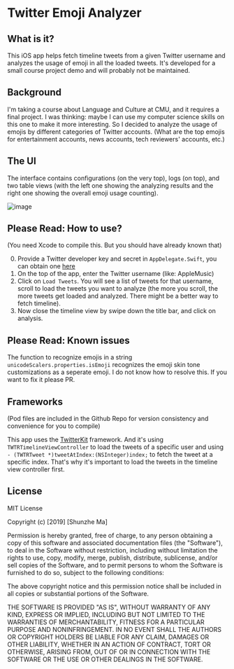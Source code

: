 # Twitter Emoji Analyzer

## What is it?
This iOS app helps fetch timeline tweets from a given Twitter username and analyzes the usage of emoji in all the loaded tweets. It's developed for a small course project demo and will probably not be maintained.

## Background
I'm taking a course about Language and Culture at CMU, and it requires a final project. I was thinking: maybe I can use my computer science skills on this one to make it more interesting. So I decided to analyze the usage of emojis by different categories of Twitter accounts. (What are the top emojis for entertainment accounts, news accounts, tech reviewers' accounts, etc.)

## The UI

The interface contains configurations (on the very top), logs (on top), and two table views (with the left one showing the analyzing results and the right one showing the overall emoji usage counting).

![image](https://github.com/msztech/TwitterEmojiAnalyzer/blob/master/screenshot.jpeg?raw=true)

## Please Read: How to use?
(You need Xcode to compile this. But you should have already known that)

0. Provide a Twitter developer key and secret in `AppDelegate.Swift`, you can obtain one [here](https://developer.twitter.com/en.html)
1. On the top of the app, enter the Twitter username (like: AppleMusic)
2. Click on `Load Tweets`. You will see a list of tweets for that username, scroll to load the tweets you want to analyze (the more you scroll, the more tweets get loaded and analyzed. There might be a better way to fetch timeline).
3. Now close the timeline view by swipe down the title bar, and click on analysis.

## Please Read: Known issues
The function to recognize emojis in a string `unicodeScalers.properties.isEmoji` recognizes the emoji skin tone customizations as a seperate emoji. I do not know how to resolve this. If you want to fix it please PR.

## Frameworks

(Pod files are included in the Github Repo for version consistency and convenience for you to compile)

This app uses the [TwitterKit](https://github.com/twitter-archive/twitter-kit-ios) framework. And it's using `TWTRTimelineViewController` to load the tweets of a specific user and using `- (TWTRTweet *)tweetAtIndex:(NSInteger)index;` to fetch the tweet at a specific index. That's why it's important to load the tweets in the timeline view controller first.

## License
MIT License

Copyright (c) [2019] [Shunzhe Ma]

Permission is hereby granted, free of charge, to any person obtaining a copy
of this software and associated documentation files (the "Software"), to deal
in the Software without restriction, including without limitation the rights
to use, copy, modify, merge, publish, distribute, sublicense, and/or sell
copies of the Software, and to permit persons to whom the Software is
furnished to do so, subject to the following conditions:

The above copyright notice and this permission notice shall be included in all
copies or substantial portions of the Software.

THE SOFTWARE IS PROVIDED "AS IS", WITHOUT WARRANTY OF ANY KIND, EXPRESS OR
IMPLIED, INCLUDING BUT NOT LIMITED TO THE WARRANTIES OF MERCHANTABILITY,
FITNESS FOR A PARTICULAR PURPOSE AND NONINFRINGEMENT. IN NO EVENT SHALL THE
AUTHORS OR COPYRIGHT HOLDERS BE LIABLE FOR ANY CLAIM, DAMAGES OR OTHER
LIABILITY, WHETHER IN AN ACTION OF CONTRACT, TORT OR OTHERWISE, ARISING FROM,
OUT OF OR IN CONNECTION WITH THE SOFTWARE OR THE USE OR OTHER DEALINGS IN THE
SOFTWARE.
